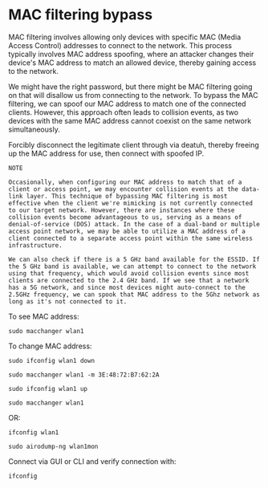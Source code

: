 # MAC filtering bypass
MAC filtering involves allowing only devices with specific MAC (Media Access Control) addresses to connect to the network. This process typically involves MAC address spoofing, where an attacker changes their device's MAC address to match an allowed device, thereby gaining access to the network. 

We might have the right password, but there might be MAC filtering going on that will disallow us from connecting to the network. To bypass the MAC filtering, we can spoof our MAC address to match one of the connected clients. However, this approach often leads to collision events, as two devices with the same MAC address cannot coexist on the same network simultaneously.

Forcibly disconnect the legitimate client through via deatuh, thereby freeing up the MAC address for use, then connect with spoofed IP.
```
NOTE

Occasionally, when configuring our MAC address to match that of a client or access point, we may encounter collision events at the data-link layer. This technique of bypassing MAC filtering is most effective when the client we're mimicking is not currently connected to our target network. However, there are instances where these collision events become advantageous to us, serving as a means of denial-of-service (DOS) attack. In the case of a dual-band or multiple access point network, we may be able to utilize a MAC address of a client connected to a separate access point within the same wireless infrastructure.

We can also check if there is a 5 GHz band available for the ESSID. If the 5 GHz band is available, we can attempt to connect to the network using that frequency, which would avoid collision events since most clients are connected to the 2.4 GHz band. If we see that a network has a 5G network, and since most devices might auto-connect to the 2.5GHz frequency, we can spook that MAC address to the 5Ghz network as long as it's not connected to it. 
```
To see MAC address:
```
sudo macchanger wlan1
```
To change MAC address:
```
sudo ifconfig wlan1 down
```
```
sudo macchanger wlan1 -m 3E:48:72:B7:62:2A
```
```
sudo ifconfig wlan1 up
```
```
sudo macchanger wlan1
```
OR:
```
ifconfig wlan1
```

```
sudo airodump-ng wlan1mon
```
Connect via GUI or CLI and verify connection with:
```
ifconfig
```
